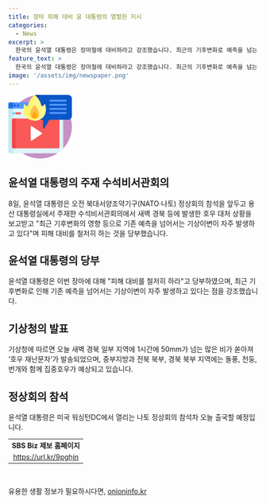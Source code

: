 ```yaml
---
title: 장마 피해 대비 윤 대통령의 열렬한 지시
categories:
  - News
excerpt: >
  한국의 윤석열 대통령은 장마철에 대비하라고 강조했습니다. 최근의 기후변화로 예측을 넘는 기상이변이 자주 발생하고 있으며, 경북 지역에 호우로 인한 재난문자가 발송되었습니다. 윤 대통령은 나토 정상회의 참석 차 출국하기 전 수석비서관회의를 주재하며 이를 지시했습니다. 해당 뉴스를 통해 더 많은 정보를 확인하세요. [SBS Biz](https://url.kr/9pghjn)
feature_text: >
  한국의 윤석열 대통령은 장마철에 대비하라고 강조했습니다. 최근의 기후변화로 예측을 넘는 기상이변이 자주 발생하고 있으며, 경북 지역에 호우로 인한 재난문자가 발송되었습니다. 윤 대통령은 나토 정상회의 참석 차 출국하기 전 수석비서관회의를 주재하며 이를 지시했습니다. 해당 뉴스를 통해 더 많은 정보를 확인하세요. [SBS Biz](https://url.kr/9pghjn)
image: '/assets/img/newspaper.png'
---
```


<p><img src="/assets/img/news.png" alt="rentncar 속보" /></p>

<h2 data-ke-size="size26">윤석열 대통령의 주재 수석비서관회의</h2>

<p data-ke-size="size16">8일, 윤석열 대통령은 오전 북대서양조약기구(NATO·나토) 정상회의 참석을 앞두고 용산 대통령실에서 주재한 수석비서관회의에서 새벽 경북 등에 발생한 호우 대처 상황을 보고받고 "최근 기후변화의 영향 등으로 기존 예측을 넘어서는 기상이변이 자주 발생하고 있다"며 피해 대비를 철저히 하는 것을 당부했습니다.</p>

<h2 data-ke-size="size26">윤석열 대통령의 당부</h2>

<p data-ke-size="size16">윤석열 대통령은 이번 장마에 대해 "피해 대비를 철저히 하라"고 당부하였으며, 최근 기후변화로 인해 기존 예측을 넘어서는 기상이변이 자주 발생하고 있다는 점을 강조했습니다.</p>

<h2 data-ke-size="size26">기상청의 발표</h2>

<p data-ke-size="size16">기상청에 따르면 오늘 새벽 경북 일부 지역에 1시간에 50mm가 넘는 많은 비가 쏟아져 ‘호우 재난문자’가 발송되었으며, 중부지방과 전북 북부, 경북 북부 지역에는 돌풍, 천둥, 번개와 함께 집중호우가 예상되고 있습니다.</p>

<h2 data-ke-size="size26">정상회의 참석</h2>

<p data-ke-size="size16">윤석열 대통령은 미국 워싱턴DC에서 열리는 나토 정상회의 참석차 오늘 출국할 예정입니다.</p>

<table>
  <tr>
    <td style="text-align: center; height: 17px;"><b>SBS Biz 제보 홈페이지</b></td>
  </tr>
  <tr>
    <td style="text-align: center; height: 17px;"><a href="https://url.kr/9pghjn">https://url.kr/9pghjn</a></td>
  </tr>
</table>

<p data-ke-size="size16">&nbsp;</p>
유용한 생활 정보가 필요하시다면, <a href="https://onioninfo.kr" rel="dofollow">onioninfo.kr</a>


